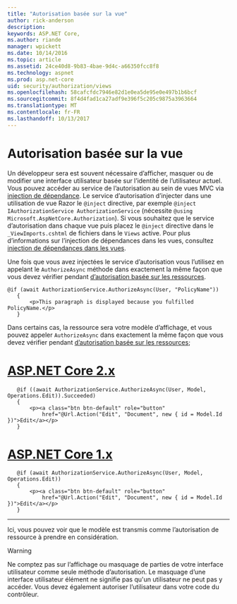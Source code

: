 ```yaml
---
title: "Autorisation basée sur la vue"
author: rick-anderson
description: 
keywords: ASP.NET Core,
ms.author: riande
manager: wpickett
ms.date: 10/14/2016
ms.topic: article
ms.assetid: 24ce40d8-9b83-4bae-9d4c-a66350fcc8f8
ms.technology: aspnet
ms.prod: asp.net-core
uid: security/authorization/views
ms.openlocfilehash: 58cafcfdc7946e82d1e0ea5de95e0e497b1b6bcf
ms.sourcegitcommit: 8f4d4fad1ca27adf9e396f5c205c9875a3963664
ms.translationtype: MT
ms.contentlocale: fr-FR
ms.lasthandoff: 10/13/2017
---
```

# <a name="view-based-authorization"></a>Autorisation basée sur la vue

<a name="security-authorization-views"></a>

Un développeur sera est souvent nécessaire d’afficher, masquer ou de modifier une interface utilisateur basée sur l’identité de l’utilisateur actuel. Vous pouvez accéder au service de l’autorisation au sein de vues MVC via [injection de dépendance](../../fundamentals/dependency-injection.md#fundamentals-dependency-injection). Le service d’autorisation d’injecter dans une utilisation de vue Razor le `@inject` directive, par exemple `@inject IAuthorizationService AuthorizationService` (nécessite `@using Microsoft.AspNetCore.Authorization`). Si vous souhaitez que le service d’autorisation dans chaque vue puis placez le `@inject` directive dans le `_ViewImports.cshtml` de fichiers dans le `Views` active. Pour plus d’informations sur l’injection de dépendances dans les vues, consultez [injection de dépendances dans les vues](../../mvc/views/dependency-injection.md).

Une fois que vous avez injectées le service d’autorisation vous l’utilisez en appelant le `AuthorizeAsync` méthode dans exactement la même façon que vous devez vérifier pendant [d’autorisation basée sur les ressources](resourcebased.md#security-authorization-resource-based-imperative).

```cshtml
@if (await AuthorizationService.AuthorizeAsync(User, "PolicyName"))
   {
       <p>This paragraph is displayed because you fulfilled PolicyName.</p>
   }
   ```

Dans certains cas, la ressource sera votre modèle d’affichage, et vous pouvez appeler `AuthorizeAsync` dans exactement la même façon que vous devez vérifier pendant [d’autorisation basée sur les ressources](resourcebased.md#security-authorization-resource-based-imperative);

# <a name="aspnet-core-2xtabaspnetcore2x"></a>[ASP.NET Core 2.x](#tab/aspnetcore2x)

```cshtml
   @if ((await AuthorizationService.AuthorizeAsync(User, Model, Operations.Edit)).Succeeded)
   {
       <p><a class="btn btn-default" role="button"
           href="@Url.Action("Edit", "Document", new { id = Model.Id })">Edit</a></p>
   }
   ```

# <a name="aspnet-core-1xtabaspnetcore1x"></a>[ASP.NET Core 1.x](#tab/aspnetcore1x)

```cshtml
   @if (await AuthorizationService.AuthorizeAsync(User, Model, Operations.Edit))
   {
       <p><a class="btn btn-default" role="button"
           href="@Url.Action("Edit", "Document", new { id = Model.Id })">Edit</a></p>
   }
   ```
---

Ici, vous pouvez voir que le modèle est transmis comme l’autorisation de ressource à prendre en considération.

>[!WARNING]
>Ne comptez pas sur l’affichage ou masquage de parties de votre interface utilisateur comme seule méthode d’autorisation. Le masquage d’une interface utilisateur élément ne signifie pas qu'un utilisateur ne peut pas y accéder. Vous devez également autoriser l’utilisateur dans votre code du contrôleur.
